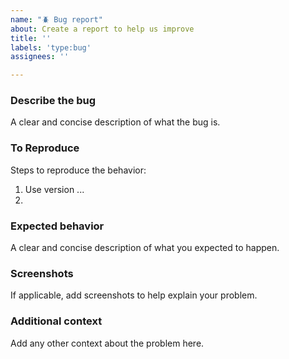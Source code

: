 ```yaml
---
name: "🪲 Bug report"
about: Create a report to help us improve
title: ''
labels: 'type:bug'
assignees: ''

---
```


### Describe the bug

A clear and concise description of what the bug is.

### To Reproduce

Steps to reproduce the behavior:

1. Use version ...
2.

### Expected behavior

A clear and concise description of what you expected to happen.

### Screenshots

If applicable, add screenshots to help explain your problem.

### Additional context

Add any other context about the problem here.

